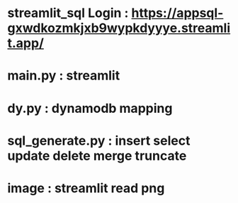 # streamlit_sql Login : https://appsql-gxwdkozmkjxb9wypkdyyye.streamlit.app/

# main.py : streamlit

# dy.py : dynamodb mapping

# sql_generate.py : insert select update delete merge truncate

# image : streamlit read png

